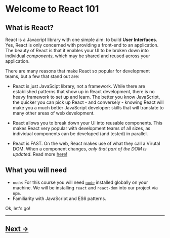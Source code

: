 # Welcome to React 101

## What is React?

React is a Javacript library with one simple aim: to build __User Interfaces__.  Yes, React is only concerned with providing a front-end to an application.  The beauty of React is that it enables your UI to be broken down into individual _components_, which may be shared and reused across your application.

There are many reasons that make React so popular for development teams, but a few that stand out are:

- React is just JavaScipt library, not a framework.  While there are established patterns that show up in React development, there is no heavy framework to set up and learn.  The better you know JavaScript, the quicker you can pick up React - and conversely - knowing React will make you a much better JavaScript developer: skills that will translate to many other areas of web development.

- React allows you to break down your UI into reusable components.  This makes React very popular with development teams of all sizes, as individual components can be developed (and tested) in parallel.

- React is FAST.  On the web, React makes use of what they call a Virutal DOM.  When a component changes, _only that part of the DOM is updated_.  Read more [here!](https://hackernoon.com/virtual-dom-in-reactjs-43a3fdb1d130)


## What you will need

- `node`: For this course you will need [`node`](https://nodejs.org/en/) installed globally on your machine.  We will be installing `react` and `react-dom` into our project via `npm`.
- Familiarity with JavaScript and ES6 patterns.

Ok, let's go!

---

## [Next ->](../01.Lessons/02.GeneratingUI.md)